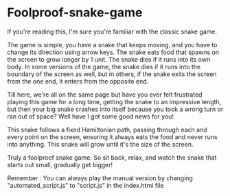 # Foolproof-snake-game

If you're reading this, I'm sure you're familiar with the classic snake game. 

The game is simple, you have a snake that keeps moving, and you have to change its direction using arrow keys. 
The snake eats food that spawns on the screen to grow longer by 1 unit. 
The snake dies if it runs into its own body.
In some versions of the game, the snake dies if it runs into the boundary of the screen as well, but in others, if the snake exits the screen from the one end, it enters from the opposite end.

Till here, we're all on the same page but have you ever felt frustrated playing this game for a long time, getting the snake to an impressive length, but then your big snake crashes into itself because you took a wrong turn or ran out of space?
Well have I got some good news for you!

This snake follows a fixed Hamiltonian path, passing through each and every point on the screen, ensuring it always eats the food and never runs into anything. This snake will grow until it's the size of the screen.

Truly a foolproof snake game. So sit back, relax, and watch the snake that starts out small, gradually get bigger!

Remember : You can always play the manual version by changing "automated_script.js" to "script.js" in the index.html file

